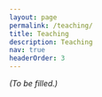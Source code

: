 ```yaml
---
layout: page
permalink: /teaching/
title: Teaching
description: Teaching
nav: true
headerOrder: 3
---
```


<i>(To be filled.)</i>